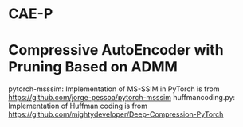 # CAE-P
# Compressive AutoEncoder with Pruning Based on ADMM

pytorch-msssim: Implementation of MS-SSIM in PyTorch is from https://github.com/jorge-pessoa/pytorch-msssim
huffmancoding.py: Implementation of Huffman coding is from https://github.com/mightydeveloper/Deep-Compression-PyTorch